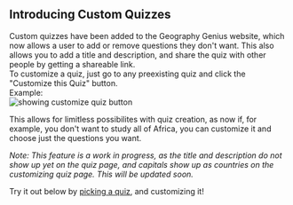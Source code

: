 ## Introducing Custom Quizzes
Custom quizzes have been added to the Geography Genius website, which now allows a user to add or remove questions they don't want. This also allows you to add a title and description, and share the quiz with other people by getting a shareable link.  
To customize a quiz, just go to any preexisting quiz and click the "Customize this Quiz" button.  
Example:  
![showing customize quiz button](/blog/images/customize%20quiz.png)

This allows for limitless possibilites with quiz creation, as now if, for example, you don't want to study all of Africa, you can customize it and choose just the questions you want.  

_Note: This feature is a work in progress, as the title and description do not show up yet on the quiz page, and capitals show up as countries on the customizing quiz page. This will be updated soon._

Try it out below by [picking a quiz](/geography/), and customizing it!
